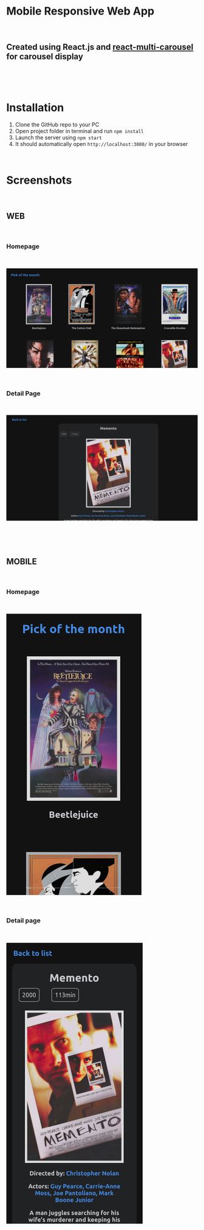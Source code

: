 # Mobile Responsive Web App
<p>&nbsp;</p>

## Created using React.js and [react-multi-carousel](https://www.npmjs.com/package/react-multi-carousel) for carousel display


<p>&nbsp;</p>
<p>&nbsp;</p>

# Installation

1. Clone the GitHub repo to your PC
2. Open project folder in terminal and run `npm install`
3. Launch the server using `npm start`
4. It should automatically open `http://localhost:3000/` in your browser

<p>&nbsp;</p>

# Screenshots

<p>&nbsp;</p>

## WEB
<p>&nbsp;</p>


### Homepage
<p>&nbsp;</p>

![Web Homepage](home-web.png)

<p>&nbsp;</p>

### Detail Page
<p>&nbsp;</p>

![Web Detail Page](details-web.png)
<p>&nbsp;</p>
<p>&nbsp;</p>

## MOBILE
<p>&nbsp;</p>

### Homepage
<p>&nbsp;</p>

![Mobile Homepage](home-mob.png)
<p>&nbsp;</p>

### Detail page
<p>&nbsp;</p>

![Mobile Detail Page](details-mob.png)
